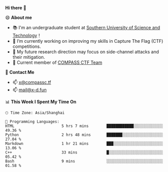 **Hi there** 👋


😄 **About me**

- 📚 I'm an undergraduate student at [Southern University of Science and Technology](https://www.sustech.edu.cn)！
- 🌱 I’m currently working on improving my skills in Capture The Flag (CTF) competitions.
- 🔭 My future research direction may focus on side-channel attacks and their mitigation.
- 🚩 Current member of [COMPASS CTF Team](https://blog.compassc.tf/) 

👋 **Contact Me**

- 📫 [x@compassc.tf](mailto:x@compassc.tf)
- 📫 [mail@x-d.fun](mailto:mail@x-d.fun)


<!--START_SECTION:waka-->
📊 **This Week I Spent My Time On** 

```text
🕑︎ Time Zone: Asia/Shanghai

💬 Programming Languages: 
HTML                     5 hrs 7 mins        ████████████░░░░░░░░░░░░░   49.36 % 
Python                   2 hrs 48 mins       ███████░░░░░░░░░░░░░░░░░░   27.04 % 
Markdown                 1 hr 21 mins        ███░░░░░░░░░░░░░░░░░░░░░░   13.06 % 
C++                      33 mins             █░░░░░░░░░░░░░░░░░░░░░░░░   05.42 % 
Bash                     9 mins              ░░░░░░░░░░░░░░░░░░░░░░░░░   01.58 % 
```


<!--END_SECTION:waka-->
